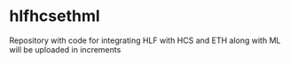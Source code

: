 # hlfhcsethml
Repository with code for integrating HLF with HCS and ETH along with ML will be uploaded in increments
